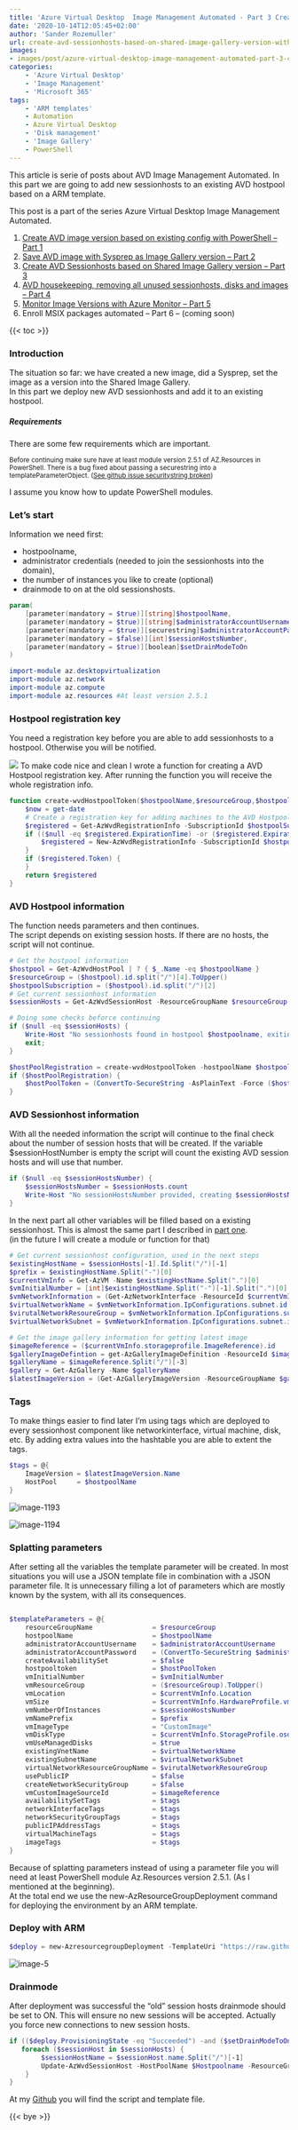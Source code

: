 ```yaml
---
title: 'Azure Virtual Desktop  Image Management Automated - Part 3 Create AVD sessionhosts on image version with ARM'
date: '2020-10-14T12:05:45+02:00'
author: 'Sander Rozemuller'
url: create-avd-sessionhosts-based-on-shared-image-gallery-version-with-arm
images:
- images/post/azure-virtual-desktop-image-management-automated-part-3-create-avd-sessionhosts-based-on-shared-image-gallery-version-with-arm/azure-virtual-desktop.jpg
categories:
    - 'Azure Virtual Desktop'
    - 'Image Management'
    - 'Microsoft 365'
tags:
    - 'ARM templates'
    - Automation
    - Azure Virtual Desktop
    - 'Disk management'
    - 'Image Gallery'
    - PowerShell
---
```


This article is serie of posts about AVD Image Management Automated. In this part we are going to add new sessionhosts to an existing AVD hostpool based on a ARM template.

This post is a part of the series Azure Virtual Desktop Image Management Automated.

1. [Create AVD image version based on existing config with PowerShell – Part 1](https://www.rozemuller.com/create-avd-image-version-based-on-existing-config-with-powershell/)
2. [Save AVD image with Sysprep as Image Gallery version – Part 2](https://www.rozemuller.com/save-avd-image-with-sysprep-as-image-gallery-version/)
3. [Create AVD Sessionhosts based on Shared Image Gallery version – Part 3](https://www.rozemuller.com/azure-virtual-desktop-image-management-automated-part-3-create-avd-sessionhosts-based-on-shared-image-gallery-version-with-arm/)
4. [AVD housekeeping, removing all unused sessionhosts, disks and images – Part 4 ](https://www.rozemuller.com/azure-virtual-desktop-image-management-automated-part-4-avd-clean-up-unused-resources/)
5. [Monitor Image Versions with Azure Monitor – Part 5](https://www.rozemuller.com/azure-virtual-desktop-image-management-automated-part-5-monitor-image-versions-with-azure-monitor/)
6. Enroll MSIX packages automated – Part 6 – (coming soon)

{{< toc >}}

### Introduction

The situation so far: we have created a new image, did a Sysprep, set the image as a version into the Shared Image Gallery.  
In this part we deploy new AVD sessionhosts and add it to an existing hostpool.

##### Requirements

There are some few requirements which are important.

<span class="has-inline-color has-vivid-red-color"><sup>Before continuing make sure have at least module version 2.5.1 of AZ.Resources in PowerShell. There is a bug fixed about passing a securestring into a templateParameterObject. ([See github issue securitystring broken](https://github.com/Azure/azure-powershell/issues/12792#issuecomment-706294242))</sup></span>

I assume you know how to update PowerShell modules.

### Let’s start

Information we need first:

- hostpoolname,
- administrator credentials (needed to join the sessionhosts into the domain),
- the number of instances you like to create (optional)
- drainmode to on at the old sessionshosts.

```powershell
param(
    [parameter(mandatory = $true)][string]$hostpoolName,
    [parameter(mandatory = $true)][string]$administratorAccountUsername,
    [parameter(mandatory = $true)][securestring]$administratorAccountPassword,
    [parameter(mandatory = $false)][int]$sessionHostsNumber,
    [parameter(mandatory = $true)][boolean]$setDrainModeToOn
)

import-module az.desktopvirtualization
import-module az.network
import-module az.compute
import-module az.resources #At least version 2.5.1
```

### Hostpool registration key

You need a registration key before you are able to add sessionhosts to a hostpool. Otherwise you will be notified.

![](image-3.png)
To make code nice and clean I wrote a function for creating a AVD Hostpool registration key. After running the function you will receive the whole registration info.

```powershell
function create-wvdHostpoolToken($hostpoolName,$resourceGroup,$hostpoolSubscription) {
    $now = get-date
    # Create a registration key for adding machines to the AVD Hostpool
    $registered = Get-AzWvdRegistrationInfo -SubscriptionId $hostpoolSubscription -ResourceGroupName $resourceGroup -HostPoolName $hostpoolName
    if (($null -eq $registered.ExpirationTime) -or ($registered.ExpirationTime -le ($now))) {
        $registered = New-AzWvdRegistrationInfo -SubscriptionId $hostpoolSubscription -ResourceGroupName $resourceGroup -HostPoolName $hostpool.Name -ExpirationTime $now.AddHours(4)
    }
    if ($registered.Token) {
    }
    return $registered
}
```

### AVD Hostpool information

The function needs parameters and then continues.   
The script depends on existing session hosts. If there are no hosts, the script will not continue.

```powershell
# Get the hostpool information
$hostpool = Get-AzWvdHostPool | ? { $_.Name -eq $hostpoolName }
$resourceGroup = ($hostpool).id.split("/")[4].ToUpper()
$hostpoolSubscription = ($hostpool).id.split("/")[2]
# Get current sessionhost information
$sessionHosts = Get-AzWvdSessionHost -ResourceGroupName $resourceGroup -HostPoolName $hostpool.name

# Doing some checks beforce continuing
if ($null -eq $sessionHosts) {
    Write-Host "No sessionhosts found in hostpool $hostpoolname, exiting script"
    exit;
}

$hostPoolRegistration = create-wvdHostpoolToken -hostpoolName $hostpoolName -resourceGroup $resourceGroup -hostpoolSubscription $hostpoolSubscription
if ($hostPoolRegistration) {
    $hostPoolToken = (ConvertTo-SecureString -AsPlainText -Force ($hostPoolRegistration).Token)
}

```

### AVD Sessionhost information

With all the needed information the script will continue to the final check about the number of session hosts that will be created. If the variable $sessionHostNumber is empty the script will count the existing AVD session hosts and will use that number.

```powershell
if ($null -eq $sessionHostsNumber) {
    $sessionHostsNumber = $sessionHosts.count
    Write-Host "No sessionHostsNumber provided, creating $sessionHostsNumber hosts"
}
```

In the next part all other variables will be filled based on a existing sessionhost. This is almost the same part I described in [part ](https://www.rozemuller.com/create-avd-image-version-based-on-existing-config-with-powershell/)[one](https://www.rozemuller.com/create-avd-image-version-based-on-existing-config-with-powershell/).   
(in the future I will create a module or function for that)

```powershell
# Get current sessionhost configuration, used in the next steps
$existingHostName = $sessionHosts[-1].Id.Split("/")[-1]
$prefix = $existingHostName.Split("-")[0]
$currentVmInfo = Get-AzVM -Name $existingHostName.Split(".")[0]
$vmInitialNumber = [int]$existingHostName.Split("-")[-1].Split(".")[0] + 1
$vmNetworkInformation = (Get-AzNetworkInterface -ResourceId $currentVmInfo.NetworkProfile.NetworkInterfaces.id)
$virtualNetworkName = $vmNetworkInformation.IpConfigurations.subnet.id.split("/")[-3]
$virutalNetworkResoureGroup = $vmNetworkInformation.IpConfigurations.subnet.id.split("/")[4]
$virtualNetworkSubnet = $vmNetworkInformation.IpConfigurations.subnet.id.split("/")[-1]

# Get the image gallery information for getting latest image
$imageReference = ($currentVmInfo.storageprofile.ImageReference).id
$galleryImageDefintion = get-AzGalleryImageDefinition -ResourceId $imageReference
$galleryName = $imageReference.Split("/")[-3]
$gallery = Get-AzGallery -Name $galleryName
$latestImageVersion = (Get-AzGalleryImageVersion -ResourceGroupName $gallery.ResourceGroupName -GalleryName $gallery.Name -GalleryImageDefinitionName $galleryImageDefintion.Name)[-1]
```

### Tags

To make things easier to find later I’m using tags which are deployed to every sessionhost component like networkinterface, virtual machine, disk, etc. By adding extra values into the hashtable you are able to extent the tags.

```powershell
$tags = @{
    ImageVersion = $latestImageVersion.Name
    HostPool     = $hostpoolName
}
```

![image-1193](image-1193.png)

![image-1194](image-1194.png)
### Splatting parameters

After setting all the variables the template parameter will be created. In most situations you will use a JSON template file in combination with a JSON parameter file. It is unnecessary filling a lot of parameters which are mostly known by the system, with all its consequences.

```powershell

$templateParameters = @{
    resourceGroupName               = $resourceGroup
    hostpoolName                    = $hostpoolName
    administratorAccountUsername    = $administratorAccountUsername
    administratorAccountPassword    = (ConvertTo-SecureString $administratorAccountPassword -AsPlainText -Force)
    createAvailabilitySet           = $false
    hostpooltoken                   = $hostPoolToken
    vmInitialNumber                 = $vmInitialNumber
    vmResourceGroup                 = ($resourceGroup).ToUpper()
    vmLocation                      = $currentVmInfo.Location
    vmSize                          = $currentVmInfo.HardwareProfile.vmsize
    vmNumberOfInstances             = $sessionHostsNumber
    vmNamePrefix                    = $prefix
    vmImageType                     = "CustomImage"
    vmDiskType                      = $currentVmInfo.StorageProfile.osdisk.ManagedDisk.StorageAccountType
    vmUseManagedDisks               = $true
    existingVnetName                = $virtualNetworkName
    existingSubnetName              = $virtualNetworkSubnet
    virtualNetworkResourceGroupName = $virutalNetworkResoureGroup
    usePublicIP                     = $false
    createNetworkSecurityGroup      = $false
    vmCustomImageSourceId           = $imageReference
    availabilitySetTags             = $tags
    networkInterfaceTags            = $tags
    networkSecurityGroupTags        = $tags
    publicIPAddressTags             = $tags
    virtualMachineTags              = $tags
    imageTags                       = $tags
}
```

Because of splatting parameters instead of using a parameter file you will need at least PowerShell module Az.Resources version 2.5.1. (As I mentioned at the beginning).   
At the total end we use the new-AzResourceGroupDeployment command for deploying the environment by an ARM template.

### Deploy with ARM

```powershell
$deploy = new-AzresourcegroupDeployment -TemplateUri "https://raw.githubusercontent.com/srozemuller/Windows-Virtual-Desktop/master/Image%20Management/deploy-sessionhost-template.json" @templateParameters -Name "deploy-version-$($latestImageVersion.Name)"
```

![image-5](image-5.png)
### Drainmode

After deployment was successful the “old” session hosts drainmode should be set to ON. This will ensure no new sessions will be accepted. Actually you force new connections to new session hosts.

```powershell
if (($deploy.ProvisioningState -eq "Succeeded") -and ($setDrainModeToOn)) {
   foreach ($sessionHost in $sessionHosts) {
        $sessionHostName = $sessionHost.name.Split("/")[-1]
        Update-AzWvdSessionHost -HostPoolName $Hostpoolname -ResourceGroupName $ResourceGroup -Name $sessionHostName -AllowNewSession:$false
    }
}
```

At my [Github](https://github.com/srozemuller/Windows-Virtual-Desktop/tree/master/Image%20Management) you will find the script and template file.

{{< bye >}}